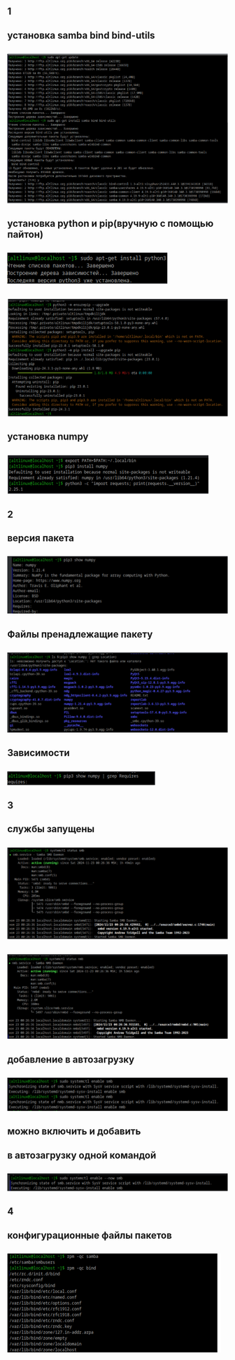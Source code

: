 ## 1
## установка samba bind bind-utils
## ![img.png](img.png)
## установка python и pip(вручную с помощью пайтон)
## ![img_1.png](img_1.png)
## ![img_2.png](img_2.png)
## установка numpy
## ![img_3.png](img_3.png)
## 2
## версия пакета 
## ![img_4.png](img_4.png)
##  Файлы пренадлежащие пакету
## ![img_5.png](img_5.png)
## Зависимости
## ![img_6.png](img_6.png)
## 3
## службы запущены
## ![img_7.png](img_7.png)
## ![img_8.png](img_8.png)
##  добавление в автозагрузку
## ![img_9.png](img_9.png)
## можно включить и добавить
## в автозагрузку одной командой
## ![img_10.png](img_10.png)
## 4 
##  конфигурационные файлы пакетов
## ![img_11.png](img_11.png)